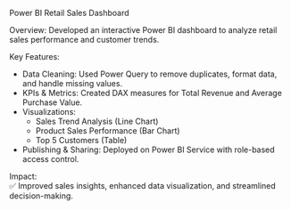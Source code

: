 Power BI Retail Sales Dashboard 

Overview: 
Developed an interactive Power BI dashboard to analyze retail sales performance and customer trends.  

Key Features:  
- Data Cleaning: Used Power Query to remove duplicates, format data, and handle missing values.  
- KPIs & Metrics: Created DAX measures for Total Revenue and Average Purchase Value.  
- Visualizations:  
  - Sales Trend Analysis (Line Chart)  
  - Product Sales Performance (Bar Chart)  
  - Top 5 Customers (Table)  
- Publishing & Sharing: Deployed on Power BI Service with role-based access control.  

Impact:  
✅ Improved sales insights, enhanced data visualization, and streamlined decision-making.  
